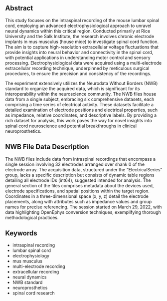 ## Abstract

This study focuses on the intraspinal recording of the mouse lumbar spinal cord, employing an advanced electrophysiological approach to unravel neural dynamics within this critical region. Conducted primarily at Rice University and the Salk Institute, the research involves chronic electrode implants in mus musculus (house mice) to investigate spinal cord function. The aim is to capture high-resolution extracellular voltage fluctuations that provide insights into neural behavior and connectivity in the spinal cord, with potential applications in understanding motor control and sensory processing. Electrophysiological data were acquired using a multi-electrode extracellular recording technique, underpinned by meticulous surgical procedures, to ensure the precision and consistency of the recordings.

The experiment extensively utilizes the Neurodata Without Borders (NWB) standard to organize the acquired data, which is significant for its interoperability within the neuroscience community. The NWB files house data from a single subject, embracing six comprehensive datasets, each comprising a time series of electrical activity. These datasets facilitate a detailed examination of electrode positions and electrical properties, such as impedance, relative coordinates, and descriptive labels. By providing a rich dataset for analysis, this work paves the way for novel insights into spinal cord neuroscience and potential breakthroughs in clinical neuroprosthetics.

## NWB File Data Description

The NWB files include data from intraspinal recordings that encompass a single session involving 32 electrodes arranged over shank 0 of the electrode array. The acquisition data, structured under the “ElectricalSeries” group, lacks a specific description but consists of dynamic table regions detailing all electrode IDs (int64), suggested intended for analysis. The general section of the files comprises metadata about the devices used, electrode specifications, and spatial positions within the target region. Coordinates in a three-dimensional space (x, y, z) detail the electrode placements, along with attributes such as impedance values and group names for precise referencing. The session started on March 29, 2022, with data highlighting OpenEphys conversion techniques, exemplifying thorough methodological practices.

## Keywords

- intraspinal recording
- lumbar spinal cord
- electrophysiology
- mus musculus
- multi-electrode recording
- extracellular recording
- neural dynamics
- NWB standard
- neuroprosthetics
- spinal cord research